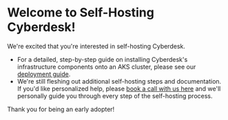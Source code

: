 # Welcome to Self-Hosting Cyberdesk!

We're excited that you're interested in self-hosting Cyberdesk.

- For a detailed, step-by-step guide on installing Cyberdesk's infrastructure components onto an AKS cluster, please see our [deployment guide](infra/README.md).
- We're still fleshing out additional self-hosting steps and documentation. If you'd like personalized help, please [book a call with us here](https://cal.com/aland) and we'll personally guide you through every step of the self-hosting process.

Thank you for being an early adopter!
